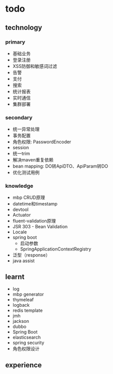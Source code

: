 # todo

## technology
### primary
- 基础业务
- 登录注册
- XSS防御和敏感词过滤
- 告警
- 支付
- 搜索
- 统计报表
- 实时通信
- 集群部署
### secondary
- 统一异常处理
- 事务配置
- 角色权限: PasswordEncoder
- session
- 统一trim
- 解决maven重复依赖
- bean mapping: DO转ApiDTO、ApiParam转DO
- 优化测试用例
### knowledge
- mbp CRUD原理
- datetime和timestamp
- devtool
- Actuator
- fluent-validation原理
- JSR 303 - Bean Validation
- Locale
- spring boot
    - 启动参数
    - SpringApplicationContextRegistry
- 泛型（response）
- java assist

## learnt
- log
- mbp generator
- thymeleaf
- logback
- redis template
- jmh
- jackson
- dubbo
- Spring Boot
- elasticsearch
- spring security
- 角色权限设计

## experience